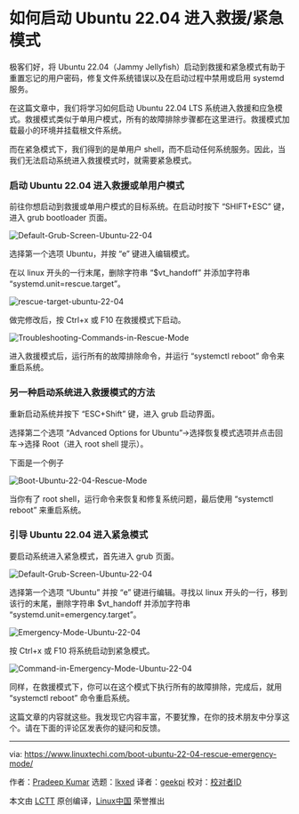 [#]: subject: "How to Boot Ubuntu 22.04 into Rescue / Emergency Mode"
[#]: via: "https://www.linuxtechi.com/boot-ubuntu-22-04-rescue-emergency-mode/"
[#]: author: "Pradeep Kumar https://www.linuxtechi.com/author/pradeep/"
[#]: collector: "lkxed"
[#]: translator: "geekpi"
[#]: reviewer: " "
[#]: publisher: " "
[#]: url: " "

如何启动 Ubuntu 22.04 进入救援/紧急模式
======
极客们好，将 Ubuntu 22.04（Jammy Jellyfish）启动到救援和紧急模式有助于重置忘记的用户密码，修复文件系统错误以及在启动过程中禁用或启用 systemd 服务。

在这篇文章中，我们将学习如何启动 Ubuntu 22.04 LTS 系统进入救援和应急模式。救援模式类似于单用户模式，所有的故障排除步骤都在这里进行。救援模式加载最小的环境并挂载根文件系统。

而在紧急模式下，我们得到的是单用户 shell，而不启动任何系统服务。因此，当我们无法启动系统进入救援模式时，就需要紧急模式。

### 启动 Ubuntu 22.04 进入救援或单用户模式

前往你想启动到救援或单用户模式的目标系统。在启动时按下 “SHIFT+ESC” 键，进入 grub bootloader 页面。

![Default-Grub-Screen-Ubuntu-22-04][1]

选择第一个选项 Ubuntu，并按 “e” 键进入编辑模式。

在以 linux 开头的一行末尾，删除字符串 “$vt_handoff” 并添加字符串 “systemd.unit=rescue.target”。

![rescue-target-ubuntu-22-04][2]

做完修改后，按 Ctrl+x 或 F10 在救援模式下启动。

![Troubleshooting-Commands-in-Rescue-Mode][3]

进入救援模式后，运行所有的故障排除命令，并运行 “systemctl reboot” 命令来重启系统。

### 另一种启动系统进入救援模式的方法

重新启动系统并按下 “ESC+Shift” 键，进入 grub 启动界面。

选择第二个选项 “Advanced Options for Ubuntu”->选择恢复模式选项并点击回车->选择 Root（进入 root shell 提示）。

下面是一个例子

![Boot-Ubuntu-22-04-Rescue-Mode][4]

当你有了 root shell，运行命令来恢复和修复系统问题，最后使用 “systemctl reboot” 来重启系统。

### 引导 Ubuntu 22.04 进入紧急模式

要启动系统进入紧急模式，首先进入 grub 页面。

![Default-Grub-Screen-Ubuntu-22-04][5]

选择第一个选项 “Ubuntu” 并按 “e” 键进行编辑。寻找以 linux 开头的一行，移到该行的末尾，删除字符串 $vt_handoff 并添加字符串 “systemd.unit=emergency.target”。

![Emergency-Mode-Ubuntu-22-04][6]

按 Ctrl+x 或 F10 将系统启动到紧急模式。

![Command-in-Emergency-Mode-Ubuntu-22-04][7]

同样，在救援模式下，你可以在这个模式下执行所有的故障排除，完成后，就用 “systemctl reboot” 命令重启系统。

这篇文章的内容就这些。我发现它内容丰富，不要犹豫，在你的技术朋友中分享这个。请在下面的评论区发表你的疑问和反馈。

--------------------------------------------------------------------------------

via: https://www.linuxtechi.com/boot-ubuntu-22-04-rescue-emergency-mode/

作者：[Pradeep Kumar][a]
选题：[lkxed][b]
译者：[geekpi](https://github.com/geekpi)
校对：[校对者ID](https://github.com/校对者ID)

本文由 [LCTT](https://github.com/LCTT/TranslateProject) 原创编译，[Linux中国](https://linux.cn/) 荣誉推出

[a]: https://www.linuxtechi.com/author/pradeep/
[b]: https://github.com/lkxed
[1]: https://www.linuxtechi.com/wp-content/uploads/2022/06/Default-Grub-Screen-Ubuntu-22-04.png
[2]: https://www.linuxtechi.com/wp-content/uploads/2022/06/rescue-target-ubuntu-22-04.png
[3]: https://www.linuxtechi.com/wp-content/uploads/2022/06/Troubleshooting-Commands-in-Rescue-Mode.png
[4]: https://www.linuxtechi.com/wp-content/uploads/2022/06/Boot-Ubuntu-22-04-Rescue-Mode.gif
[5]: https://www.linuxtechi.com/wp-content/uploads/2022/06/Default-Grub-Screen-Ubuntu-22-04.png
[6]: https://www.linuxtechi.com/wp-content/uploads/2022/06/Emergency-Mode-Ubuntu-22-04.png
[7]: https://www.linuxtechi.com/wp-content/uploads/2022/06/Command-in-Emergency-Mode-Ubuntu-22-04.png
